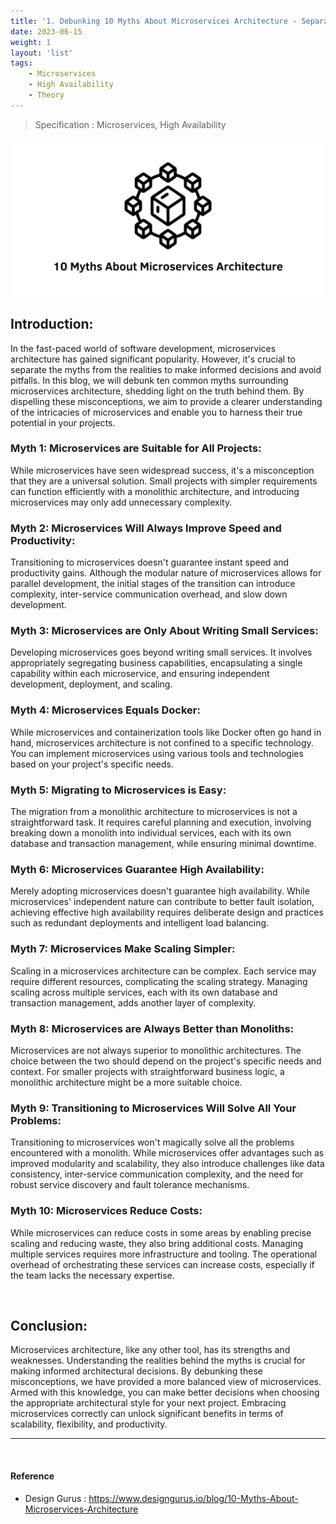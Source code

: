 ```yaml
---
title: '1. Debunking 10 Myths About Microservices Architecture - Separating Fact from Fiction'
date: 2023-06-15
weight: 1
layout: 'list'
tags:
    - Microservices
    - High Availability
    - Theory
---
```

> Specification : Microservices, High Availability

![ms-theory](./images/microservices.png)

## Introduction:
In the fast-paced world of software development, microservices architecture has gained significant popularity. However, it's crucial to separate the myths from the realities to make informed decisions and avoid pitfalls. In this blog, we will debunk ten common myths surrounding microservices architecture, shedding light on the truth behind them. By dispelling these misconceptions, we aim to provide a clearer understanding of the intricacies of microservices and enable you to harness their true potential in your projects.

### Myth 1: Microservices are Suitable for All Projects:
While microservices have seen widespread success, it's a misconception that they are a universal solution. Small projects with simpler requirements can function efficiently with a monolithic architecture, and introducing microservices may only add unnecessary complexity.

### Myth 2: Microservices Will Always Improve Speed and Productivity:
Transitioning to microservices doesn't guarantee instant speed and productivity gains. Although the modular nature of microservices allows for parallel development, the initial stages of the transition can introduce complexity, inter-service communication overhead, and slow down development.

### Myth 3: Microservices are Only About Writing Small Services:
Developing microservices goes beyond writing small services. It involves appropriately segregating business capabilities, encapsulating a single capability within each microservice, and ensuring independent development, deployment, and scaling.

### Myth 4: Microservices Equals Docker:
While microservices and containerization tools like Docker often go hand in hand, microservices architecture is not confined to a specific technology. You can implement microservices using various tools and technologies based on your project's specific needs.

### Myth 5: Migrating to Microservices is Easy:
The migration from a monolithic architecture to microservices is not a straightforward task. It requires careful planning and execution, involving breaking down a monolith into individual services, each with its own database and transaction management, while ensuring minimal downtime.

### Myth 6: Microservices Guarantee High Availability:
Merely adopting microservices doesn't guarantee high availability. While microservices' independent nature can contribute to better fault isolation, achieving effective high availability requires deliberate design and practices such as redundant deployments and intelligent load balancing.

### Myth 7: Microservices Make Scaling Simpler:
Scaling in a microservices architecture can be complex. Each service may require different resources, complicating the scaling strategy. Managing scaling across multiple services, each with its own database and transaction management, adds another layer of complexity.

### Myth 8: Microservices are Always Better than Monoliths:
Microservices are not always superior to monolithic architectures. The choice between the two should depend on the project's specific needs and context. For smaller projects with straightforward business logic, a monolithic architecture might be a more suitable choice.

### Myth 9: Transitioning to Microservices Will Solve All Your Problems:
Transitioning to microservices won't magically solve all the problems encountered with a monolith. While microservices offer advantages such as improved modularity and scalability, they also introduce challenges like data consistency, inter-service communication complexity, and the need for robust service discovery and fault tolerance mechanisms.

### Myth 10: Microservices Reduce Costs:
While microservices can reduce costs in some areas by enabling precise scaling and reducing waste, they also bring additional costs. Managing multiple services requires more infrastructure and tooling. The operational overhead of orchestrating these services can increase costs, especially if the team lacks the necessary expertise.

&nbsp;

## Conclusion:
Microservices architecture, like any other tool, has its strengths and weaknesses. Understanding the realities behind the myths is crucial for making informed architectural decisions. By debunking these misconceptions, we have provided a more balanced view of microservices. Armed with this knowledge, you can make better decisions when choosing the appropriate architectural style for your next project. Embracing microservices correctly can unlock significant benefits in terms of scalability, flexibility, and productivity.

---
&nbsp;

#### Reference 
- Design Gurus : https://www.designgurus.io/blog/10-Myths-About-Microservices-Architecture